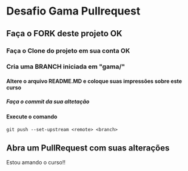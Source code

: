 # Desafio Gama Pullrequest

## Faça o FORK deste projeto OK

### Faça o Clone do projeto em sua conta OK

### Cria uma BRANCH iniciada em "gama/"

#### Altere o arquivo README.MD e coloque suas impressões sobre este curso

##### Faça o commit da sua altetação

#### Execute o comando

`git push --set-upstream <remote> <branch>`

## Abra um PullRequest com suas alterações



Estou amando o curso!! 
